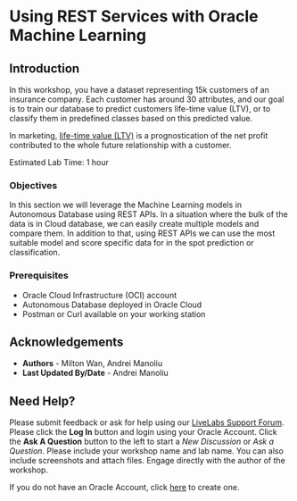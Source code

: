 # Using REST Services with Oracle Machine Learning

## Introduction



In this workshop, you have a dataset representing 15k customers of an insurance company. Each customer has around 30 attributes, and our goal is to train our database to predict customers life-time value (LTV), or to classify them in predefined classes based on this predicted value.

In marketing, [life-time value (LTV)](https://en.wikipedia.org/wiki/Customer_lifetime_value) is a prognostication of the net profit contributed to the whole future relationship with a customer.

Estimated Lab Time: 1 hour

### Objectives

In this section we will leverage the Machine Learning models in Autonomous Database using REST APIs. In a situation where the bulk of the data is in Cloud database, we can easily create multiple models and compare them. In addition to that, using REST APIs we can use the most suitable model and score specific data for in the spot prediction or classification.


### Prerequisites
* Oracle Cloud Infrastructure (OCI) account
* Autonomous Database deployed in Oracle Cloud
* Postman or Curl available on your working station

## Acknowledgements
* **Authors** - Milton Wan, Andrei Manoliu
* **Last Updated By/Date** -  Andrei Manoliu

## Need Help?
Please submit feedback or ask for help using our [LiveLabs Support Forum](https://community.oracle.com/tech/developers/categories/livelabsdiscussions). Please click the **Log In** button and login using your Oracle Account. Click the **Ask A Question** button to the left to start a *New Discussion* or *Ask a Question*.  Please include your workshop name and lab name.  You can also include screenshots and attach files.  Engage directly with the author of the workshop.

If you do not have an Oracle Account, click [here](https://profile.oracle.com/myprofile/account/create-account.jspx) to create one.
